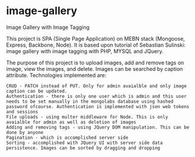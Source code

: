 # image-gallery
Image Gallery with Image Tagging

This project is SPA (Single Page Application) on MEBN stack (Mongoose, Express, Backbone, Node). It is based upon tutorial of Sebastian Sulinski: image gallery with image tagging with PHP, MYSQL and JQuery.

The purpose of this project is to upload images, add and remove tags on image, view the images, and delete. Images can be searched by caption attribute.
Technologies implemented are: 

	CRUD - PATCH instead of PUT. Only for admin avaialble and only image caption can be updated.
	Authentication - there is only one user which is admin and this user needs to be set manually in the mongolabs database using hashed password ofcourse. Authentication is implemented with json web tokens and sessions
	File uploads - using multer middleware for Node. This is only avaialble for admin as well as deletion of images
	Adding and removing tags - using JQuery DOM manipulation. This can be done by anyone
	Pagination - which is accomplished server side
	Sorting - accomplished with JQuery UI with server side data persistence. Images can be sorted by dragging and dropping
